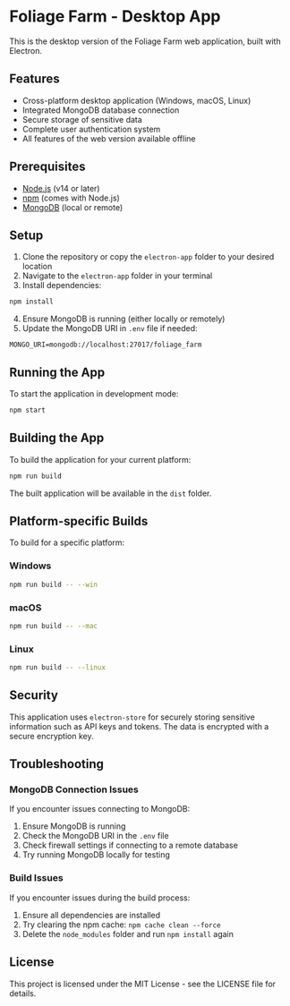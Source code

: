 # Foliage Farm - Desktop App

This is the desktop version of the Foliage Farm web application, built with Electron.

## Features

- Cross-platform desktop application (Windows, macOS, Linux)
- Integrated MongoDB database connection
- Secure storage of sensitive data
- Complete user authentication system
- All features of the web version available offline

## Prerequisites

- [Node.js](https://nodejs.org/) (v14 or later)
- [npm](https://www.npmjs.com/) (comes with Node.js)
- [MongoDB](https://www.mongodb.com/try/download/community) (local or remote)

## Setup

1. Clone the repository or copy the `electron-app` folder to your desired location
2. Navigate to the `electron-app` folder in your terminal
3. Install dependencies:

```bash
npm install
```

4. Ensure MongoDB is running (either locally or remotely)
5. Update the MongoDB URI in `.env` file if needed:

```
MONGO_URI=mongodb://localhost:27017/foliage_farm
```

## Running the App

To start the application in development mode:

```bash
npm start
```

## Building the App

To build the application for your current platform:

```bash
npm run build
```

The built application will be available in the `dist` folder.

## Platform-specific Builds

To build for a specific platform:

### Windows

```bash
npm run build -- --win
```

### macOS

```bash
npm run build -- --mac
```

### Linux

```bash
npm run build -- --linux
```

## Security

This application uses `electron-store` for securely storing sensitive information such as API keys and tokens. The data is encrypted with a secure encryption key.

## Troubleshooting

### MongoDB Connection Issues

If you encounter issues connecting to MongoDB:

1. Ensure MongoDB is running
2. Check the MongoDB URI in the `.env` file
3. Check firewall settings if connecting to a remote database
4. Try running MongoDB locally for testing

### Build Issues

If you encounter issues during the build process:

1. Ensure all dependencies are installed
2. Try clearing the npm cache: `npm cache clean --force`
3. Delete the `node_modules` folder and run `npm install` again

## License

This project is licensed under the MIT License - see the LICENSE file for details. 
